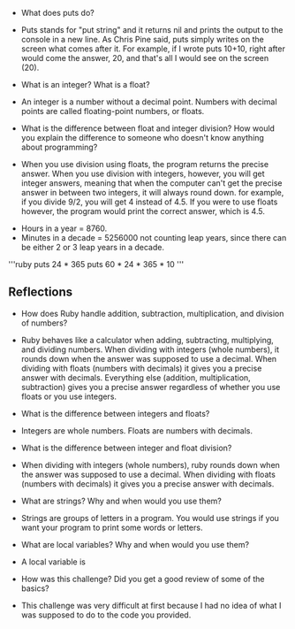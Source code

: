 * What does puts do?
- Puts stands for "put string" and it returns nil and prints the output to the console in a new line. As Chris Pine said, puts simply writes on the screen what comes after it. For example, if I wrote puts 10+10, right after would come the answer, 20, and that's all I would see on the screen (20).
* What is an integer? What is a float?
- An integer is a number without a decimal point. Numbers with decimal points are called floating-point numbers, or floats.
* What is the difference between float and integer division? How would you explain the difference to someone who doesn't know anything about programming?
- When you use division using floats, the program returns the precise answer. When you use division with integers, however, you will get integer answers, meaning that when the computer can't get the precise answer in between two integers, it will always round down. for example, if you divide 9/2, you will get 4 instead of 4.5. If you were to use floats however, the program would print the correct answer, which is 4.5.
* Hours in a year = 8760.
* Minutes in a decade = 5256000  not counting leap years, since there can be either 2 or 3 leap years in a decade.

'''ruby
puts 24 * 365
puts 60 * 24 * 365 * 10
'''

## Reflections
* How does Ruby handle addition, subtraction, multiplication, and division of numbers?
- Ruby behaves like a calculator when adding, subtracting, multiplying, and dividing numbers. When dividing with integers (whole numbers), it rounds down when the answer was supposed to use a decimal. When dividing with floats (numbers with decimals) it gives you a precise answer with decimals. Everything else (addition, multiplication, subtraction) gives you a precise answer regardless of whether you use floats or you use integers.
* What is the difference between integers and floats?
- Integers are whole numbers. Floats are numbers with decimals.
* What is the difference between integer and float division?
- When dividing with integers (whole numbers), ruby rounds down when the answer was supposed to use a decimal. When dividing with floats (numbers with decimals) it gives you a precise answer with decimals.
* What are strings? Why and when would you use them?
- Strings are groups of letters in a program. You would use strings if you want your program to print some words or letters.
* What are local variables? Why and when would you use them?
- A local variable is
* How was this challenge? Did you get a good review of some of the basics?
- This challenge was very difficult at first because I had no idea of what I was supposed to do to the code you provided.